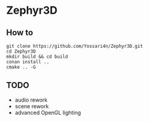 # Zephyr3D


## How to
    git clone https://github.com/Yossari4n/Zephyr3D.git
    cd Zephyr3D
    mkdir build && cd build
    conan install ..
    cmake .. -G

## TODO
* audio rework
* scene rework
* advanced OpenGL lighting

